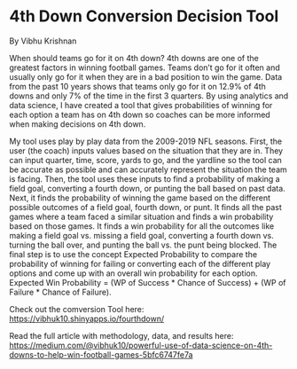 # 4th Down Conversion Decision Tool
  By Vibhu Krishnan

  When should teams go for it on 4th down? 4th downs are one of the greatest factors in winning football games. Teams don’t go for it often and usually only go for it     when they are in a bad position to win the game. Data from the past 10 years shows that teams only go for it on 12.9% of 4th downs and only 7% of the time in the first   3 quarters. By using analytics and data science, I have created a tool that gives probabilities of winning for each option a team has on 4th down so coaches can be       more informed when making decisions on 4th down.

  My tool uses play by play data from the 2009-2019 NFL seasons. First, the user (the coach) inputs values based on the situation that they are in. They can input         quarter, time, score, yards to go, and the yardline so the tool can be accurate as possible and can accurately represent the situation the team is facing. Then, the     tool uses these inputs to find a probability of making a field goal, converting a fourth down, or punting the ball based on past data. Next, it finds the probability     of winning the game based on the different possible outcomes of a field goal, fourth down, or punt. It finds all the past games where a team faced a similar situation   and finds a win probability based on those games. It finds a win probability for all the outcomes like making a field goal vs. missing a field goal, converting a         fourth down vs. turning the ball over, and punting the ball vs. the punt being blocked. The final step is to use the concept Expected Probability to compare the         probability of winning for failing or converting each of the different play options and come up with an overall win probability for each option. Expected Win             Probability = (WP of Success * Chance of Success) + (WP of Failure * Chance of Failure). 
  
  Check out the comversion Tool here: https://vibhuk10.shinyapps.io/fourthdown/
  
  Read the full article with methodology, data, and results here: https://medium.com/@vibhuk10/powerful-use-of-data-science-on-4th-downs-to-help-win-football-games-5bfc6747fe7a

